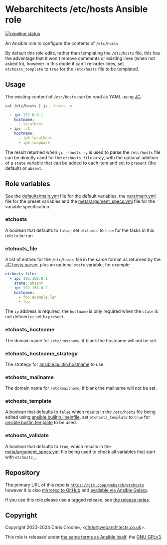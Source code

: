 # Webarchitects /etc/hosts Ansible role

[![pipeline status](https://git.coop/webarch/etchosts/badges/main/pipeline.svg)](https://git.coop/webarch/etchosts/-/commits/main)

An Ansible role to configure the contents of `/etc/hosts`.

By default this role edits, rather than templating the `/etc/hosts` file, this has the advantage that it won't remove comments or existing lines (when not asked to), however in this mode it can't re-order lines, set `etchosts_template` to `true` for the `/etc/hosts` file to be templated.

## Usage

The existing content of `/etc/hosts` can be read as YAML using [JC](https://kellyjonbrazil.github.io/jc/):

```bash
cat /etc/hosts | jc --hosts -y
```

```yaml
  - ip: 127.0.0.1
    hostname:
      - localhost
  - ip: ::1
    hostname:
      - ip6-localhost
      - ip6-loopback
```

The result returned when `jc --hosts -y` is used to parse the `/etc/hosts` file can be directly used for the `etchosts_file` array, with the optional addition of a `state` variable that can be added to each item and set to `present` (the default) or `absent`.

## Role variables

See the [defaults/main.yml](defaults/main.yml) file for the default variables, the [vars/main.yml](vars/main.yml) file for the preset variables and the [meta/argument_specs.yml](meta/argument_specs.yml) file for the variable specification.

### etchosts

A boolean that defaults to `false`, set `etchosts` to `true` for the tasks in this role to be run.

### etchosts_file

A list of entries for the `/etc/hosts` file in the same format as returned by the [JC hosts parser](https://kellyjonbrazil.github.io/jc/docs/parsers/hosts), plus an optional `state` variable, for example:

```yaml
etchosts_file:
  - ip: 192.168.0.1
    state: absent
  - ip: 192.168.0.2
    hostname:
      - foo.example.lan
      - foo
```

The `ip` address is required, the `hostname` is only required when the `state` is not defined or set to `present`.

### etchosts_hostname

The domain name for `/etc/hostname`, if blank the hostname will not be set.

### etchosts_hostname_strategy

The strategy for [ansible.builtin.hostname](https://docs.ansible.com/ansible/latest/collections/ansible/builtin/hostname_module.html) to use.

### etchosts_mailname

The domain name for `/etc/mailname`, if blank the mailname will not be set.

### etchosts_template

A boolean that defaults to `false` which results in the `/etc/hosts` file being edited using [ansible.buiiltin.lineinfile](https://docs.ansible.com/ansible/latest/collections/ansible/builtin/lineinfile_module.html), set `etchosts_template` to `true` for [ansible.builtin.template](https://docs.ansible.com/ansible/latest/collections/ansible/builtin/template_module.html) to be used.

### etchosts_validate

A boolean that defaults to `true`, which results in the [meta/argument_specs.yml](meta/argument_specs.yml) file being used to check all variables that start with `etchosts_`.

## Repository

The primary URL of this repo is [`https://git.coop/webarch/etchosts`](https://git.coop/webarch/etchosts) however it is also [mirrored to GitHub](https://github.com/webarch-coop/ansible-role-etchosts) and [available via Ansible Galaxy](https://galaxy.ansible.com/chriscroome/etchosts).

If you use this role please use a tagged release, see [the release notes](https://git.coop/webarch/etchosts/-/releases).

## Copyright

Copyright 2023-2024 Chris Croome, &lt;[chris@webarchitects.co.uk](mailto:chris@webarchitects.co.uk)&gt;.

This role is released under [the same terms as Ansible itself](https://github.com/ansible/ansible/blob/devel/COPYING), the [GNU GPLv3](LICENSE).
